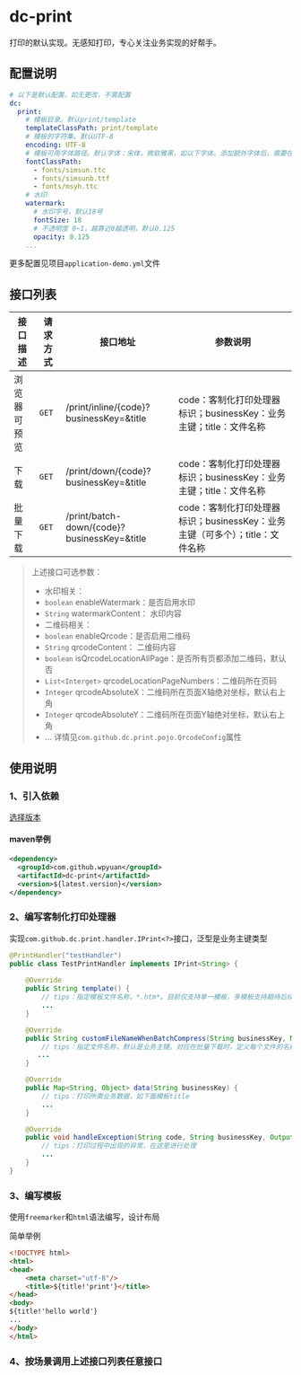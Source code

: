 # dc-print
打印的默认实现。无感知打印，专心关注业务实现的好帮手。

## 配置说明
```yml
# 以下是默认配置，如无更改，不需配置
dc:
  print:
    # 模板目录。默认print/template
    templateClassPath: print/template
    # 模板的字符集。默认UTF-8
    encoding: UTF-8
    # 模板可用字体路径。默认字体：宋体，微软雅黑，如以下字体。添加额外字体后，需要在模板对应使用
    fontClassPath:
      - fonts/simsun.ttc
      - fonts/simsunb.ttf
      - fonts/msyh.ttc
    # 水印
    watermark:
      # 水印字号，默认18号
      fontSize: 18
      # 不透明度 0~1，越靠近0越透明，默认0.125
      opacity: 0.125
    ...
```
更多配置见项目`application-demo.yml`文件

## 接口列表
| 接口描述 | 请求方式 | 接口地址 | 参数说明 |
| --- | --- | ---| ---|
| 浏览器可预览 | `GET` | /print/inline/{code}?businessKey=&title| code：客制化打印处理器标识；businessKey：业务主键；title：文件名称 |
| 下载 | `GET` | /print/down/{code}?businessKey=&title | code：客制化打印处理器标识；businessKey：业务主键；title：文件名称 |
| 批量下载 |`GET`| /print/batch-down/{code}?businessKey=&title| code：客制化打印处理器标识；businessKey：业务主键（可多个）；title：文件名称 |

> 上述接口可选参数：
> - 水印相关：
>  - `boolean` enableWatermark：是否启用水印
>  - `String`  watermarkContent： 水印内容
> - 二维码相关：
>  - `boolean` enableQrcode：是否启用二维码
>  - `String`  qrcodeContent： 二维码内容
>  - `boolean` isQrcodeLocationAllPage：是否所有页都添加二维码，默认否
>  - `List<Interget>` qrcodeLocationPageNumbers：二维码所在页码
>  - `Integer` qrcodeAbsoluteX：二维码所在页面X轴绝对坐标，默认右上角
>  - `Integer` qrcodeAbsoluteY：二维码所在页面Y轴绝对坐标，默认右上角
>  - ... 详情见`com.github.dc.print.pojo.QrcodeConfig`属性

## 使用说明
### 1、引入依赖
[选择版本](https://search.maven.org/artifact/com.github.wpyuan/dc-print)

#### maven举例
```xml
<dependency>
  <groupId>com.github.wpyuan</groupId>
  <artifactId>dc-print</artifactId>
  <version>${latest.version}</version>
</dependency>
```
### 2、编写客制化打印处理器

实现`com.github.dc.print.handler.IPrint<?>`接口，泛型是业务主键类型

```java
@PrintHandler("testHandler")
public class TestPrintHandler implements IPrint<String> {
    
    @Override
    public String template() {
        // tips：指定模板文件名称，*.htm*。目前仅支持单一模板，多模板支持期待后续更新
        ...
    }

    @Override
    public String customFileNameWhenBatchCompress(String businessKey, Map<String, Object> data, String defaultFileName) {
        // tips：指定文件名称，默认是业务主键。对应在批量下载时，定义每个文件的名称，在需要自定义时覆盖实现此方法
       ...
    }

    @Override
    public Map<String, Object> data(String businessKey) {
        // tips：打印所需业务数据，如下面模板title
        ...
    }

    @Override
    public void handleException(String code, String businessKey, OutputStream os, Exception e) {
        // tips：打印过程中出现的异常，在这里进行处理
        ...
    }
}
```

### 3、编写模板
使用`freemarker`和`html`语法编写，设计布局

简单举例
```html
<!DOCTYPE html>
<html>
<head>
    <meta charset="utf-8"/>
    <title>${title!'print'}</title>
</head>
<body>
${title!'hello world'}
...
</body>
</html>
```

### 4、按场景调用上述接口列表任意接口